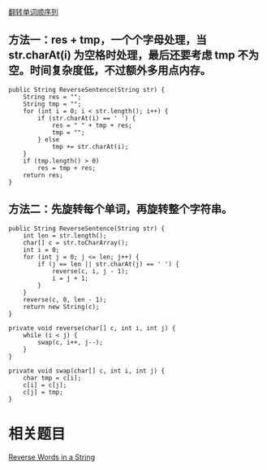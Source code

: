 [翻转单词顺序列](https://www.nowcoder.com/practice/3194a4f4cf814f63919d0790578d51f3?tpId=13&tqId=11197&tPage=1&rp=1&ru=/ta/coding-interviews&qru=/ta/coding-interviews/question-ranking&from=cyc_github)

## 方法一：res + tmp，一个个字母处理，当 str.charAt(i) 为空格时处理，最后还要考虑 tmp 不为空。时间复杂度低，不过额外多用点内存。

    public String ReverseSentence(String str) {
        String res = "";
        String tmp = "";
        for (int i = 0; i < str.length(); i++) {
            if (str.charAt(i) == ' ') {
                res = " " + tmp + res;
                tmp = "";
            } else
                tmp += str.charAt(i);
        }
        if (tmp.length() > 0)
            res = tmp + res;
        return res;
    }

## 方法二：先旋转每个单词，再旋转整个字符串。

    public String ReverseSentence(String str) {
        int len = str.length();
        char[] c = str.toCharArray();
        int i = 0;
        for (int j = 0; j <= len; j++) {
            if (j == len || str.charAt(j) == ' ') {
                reverse(c, i, j - 1);
                i = j + 1;
            }
        }
        reverse(c, 0, len - 1);
        return new String(c);
    }

    private void reverse(char[] c, int i, int j) {
        while (i < j) {
            swap(c, i++, j--);
        }
    }

    private void swap(char[] c, int i, int j) {
        char tmp = c[i];
        c[i] = c[j];
        c[j] = tmp;
    }

# 相关题目

[Reverse Words in a String](https://leetcode.com/problems/reverse-words-in-a-string/)
